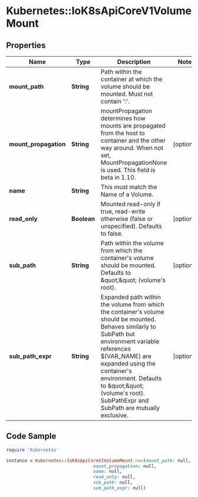 # Kubernetes::IoK8sApiCoreV1VolumeMount

## Properties

Name | Type | Description | Notes
------------ | ------------- | ------------- | -------------
**mount_path** | **String** | Path within the container at which the volume should be mounted.  Must not contain &#39;:&#39;. | 
**mount_propagation** | **String** | mountPropagation determines how mounts are propagated from the host to container and the other way around. When not set, MountPropagationNone is used. This field is beta in 1.10. | [optional] 
**name** | **String** | This must match the Name of a Volume. | 
**read_only** | **Boolean** | Mounted read-only if true, read-write otherwise (false or unspecified). Defaults to false. | [optional] 
**sub_path** | **String** | Path within the volume from which the container&#39;s volume should be mounted. Defaults to \&quot;\&quot; (volume&#39;s root). | [optional] 
**sub_path_expr** | **String** | Expanded path within the volume from which the container&#39;s volume should be mounted. Behaves similarly to SubPath but environment variable references $(VAR_NAME) are expanded using the container&#39;s environment. Defaults to \&quot;\&quot; (volume&#39;s root). SubPathExpr and SubPath are mutually exclusive. | [optional] 

## Code Sample

```ruby
require 'Kubernetes'

instance = Kubernetes::IoK8sApiCoreV1VolumeMount.new(mount_path: null,
                                 mount_propagation: null,
                                 name: null,
                                 read_only: null,
                                 sub_path: null,
                                 sub_path_expr: null)
```


